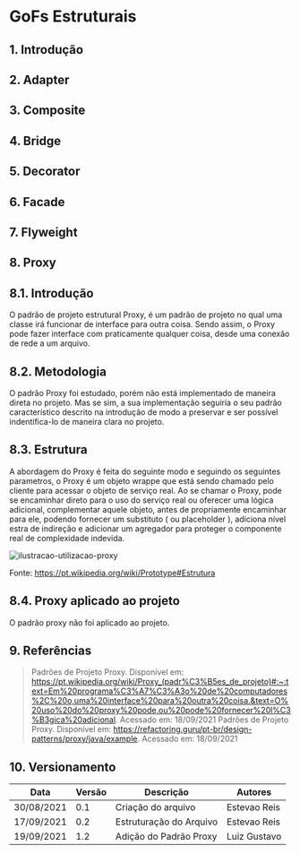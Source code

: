 # GoFs Estruturais
## 1. Introdução
## 2. Adapter 
## 3. Composite 
## 4. Bridge 
## 5. Decorator 
## 6. Facade 
## 7. Flyweight 
## 8. Proxy 

## 8.1. Introdução

O padrão de projeto estrutural Proxy, é um padrão de projeto no qual uma classe irá funcionar de interface para outra coisa. Sendo assim, o Proxy pode fazer interface com praticamente qualquer coisa, desde uma conexão de rede a um arquivo.

## 8.2. Metodologia

 O padrão Proxy foi estudado, porém não está implementado de maneira direta no projeto. Mas se sim, a sua implementação seguiria o seu padrão característico descrito na introdução de modo a preservar e ser possível indentífica-lo de maneira clara no projeto.

## 8.3. Estrutura

A abordagem do Proxy é feita do seguinte modo e seguindo os seguintes parametros, o Proxy é um objeto wrappe que está sendo chamado pelo cliente para acessar o objeto de serviço real. Ao se chamar o Proxy, pode se encaminhar direto para o uso do serviço real ou oferecer uma lógica adicional, complementar aquele objeto, antes de propriamente encaminhar para ele, podendo fornecer um substituto ( ou placeholder ), adiciona nível estra de indireção e adicionar um agregador para proteger o componente real de complexidade indevida. 

![ilustracao-utilizacao-proxy](https://user-images.githubusercontent.com/82710878/133911984-fe0ee114-3a83-4a03-8a7d-28dc27c3ad4c.png)

Fonte: https://pt.wikipedia.org/wiki/Prototype#Estrutura

## 8.4. Proxy aplicado ao projeto

O padrão proxy não foi aplicado ao projeto.

## 9. Referências

> Padrões de Projeto Proxy. Disponível em: https://pt.wikipedia.org/wiki/Proxy_(padr%C3%B5es_de_projeto)#:~:text=Em%20programa%C3%A7%C3%A3o%20de%20computadores%2C%20o,uma%20interface%20para%20outra%20coisa.&text=O%20uso%20do%20proxy%20pode,ou%20pode%20fornecer%20l%C3%B3gica%20adicional.  Acessado em: 18/09/2021
> Padrões de Projeto Proxy. Disponível em: https://refactoring.guru/pt-br/design-patterns/proxy/java/example.  Acessado em: 18/09/2021

## 10. Versionamento 


| Data       | Versão | Descrição         | Autores       | 
| ---------- | ------ | ----------------- | ------------- | 
| 30/08/2021 | 0.1    | Criação do arquivo| Estevao Reis  |
| 17/09/2021 | 0.2    | Estruturação do Arquivo| Estevao Reis |
| 19/09/2021 | 1.2    | Adição do Padrão Proxy| Luiz Gustavo  |              |

